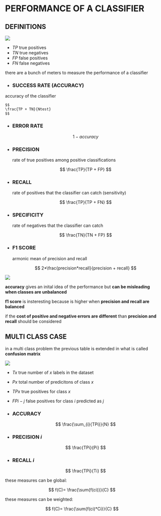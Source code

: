 # PERFORMANCE OF A CLASSIFIER 


## DEFINITIONS

![](Pasted%20image%2020231230185042.png)

- $TP$ true positives
- $TN$ true negatives
- $FP$ false positives
- $FN$ false negatives

there are a bunch of meters to measure the performance of a classifier

- ### SUCCESS RATE (ACCURACY)

accuracy of the classifier

	$$
	\frac{TP + TN}{Ntest}
	$$

- ### ERROR RATE

	$$1 - accuracy$$
- ### PRECISION

	rate of true positives among positive classifications

	$$
	\frac{TP}{TP + FP}
	$$


- ### RECALL

	rate of positives that the classifier can catch (sensitivity)

	$$
	\frac{TP}{TP + FN}
	$$

- ### SPECIFICITY

	rate of negatives that the classifier can catch 

	$$
	\frac{TN}{TN + FP}
	$$

- ### F1 SCORE

	armonic mean of precision and recall

	$$
	2*\frac{precision*recall}{precision + recall}
	$$

![](Pasted%20image%2020231230184224.png)

**accuracy** gives an inital idea of the performance but **can be misleading when classes are unbalanced**

**f1 score** is insteresting because is higher when **precision and recall are balanced**

if the **cost of positive and negative errors are different** than **precision and recall** should be considered


## MULTI CLASS CASE

in a multi class problem the previous table is extended in what is called **confusion matrix**

![](Pasted%20image%2020231230185422.png)

- $Tx$ true number of $x$ labels in the dataset
- $Px$ total number of predicitons of class $x$
- $TPx$ true positives for class $x$
- $FPi-j$ false positives for class $i$ predicted as $j$

- ### ACCURACY

	$$
	\frac{\sum_{i}{TPi}}{N}
	$$
- ### PRECISION $i$

	$$
	\frac{TPi}{Pi}
	$$


- ### RECALL $i$

	$$
	\frac{TPi}{Ti}
	$$

these measures can be global:

$$
f(C)= \frac{\sum{f(ci)}}{C}
$$

these measures can be weighted:

$$
f(C)= \frac{\sum{f(ci)*Ci}}{C}
$$
